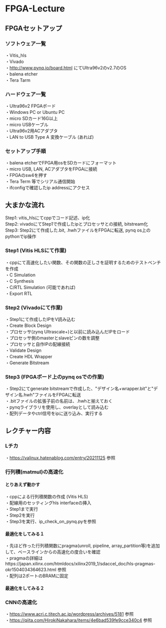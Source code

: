 # FPGA-Lecture

## FPGAセットアップ

### ソフトウェア一覧
・Vitis_hls  
・Vivado  
・http://www.pynq.io/board.html にてUltra96v2のv2.7のOS  
・balena etcher  
・Tera Tarm
### ハードウェア一覧
・Ultra96v2 FPGAボード  
・Windows PC or Ubuntu PC  
・micro SDカード16G以上  
・micro USBケーブル  
・Ultra96v2用ACアダプタ  
・LAN to USB Type A 変換ケーブル (あれば)  
###  セットアップ手順
・balena etcherでFPGA用osをSDカードにフォーマット  
・micro USB, LAN, ACアダプタをFPGAに接続  
・FPGAのsw4を押す  
・Tera Term 等でシリアル通信開始  
・ifconfigで確認したip addressにアクセス  

## 大まかな流れ
Step1: vitis_hlsにてcppでコード記述、ip化  
Step2: vivadoにてStep1で作成したipとプロセッサとの接続, bitstream化  
Step3: Step2にて作成した.bit, .hwhファイルをFPGAに転送, pynq os上のpythonでip操作  
### Step1 (Vitis HLSにて作業)
・cppにて高速化したい関数、その関数の正しさを証明するためのテストベンチを作成  
・C Simulation  
・C Synthesis  
・C/RTL Simulation (可能であれば)  
・Export RTL  
### Step2 (Vivadoにて作業)
・Step1にて作成したIPをV読み込む  
・Create Block Design  
・プロセッサ(zynq Ultrascale+)と以前に読み込んだIPをロード  
・プロセッサ側のmasterとslaveピンの数を調整  
・プロセッサと自作IPの配線接続  
・Validate Design  
・Create HDL Wrapper  
・Generate Bitstream  
### Step3  (FPGAボード上のpynq osでの作業)
・Step2にてgenerate bitstreamで作成した、"デザイン名+wrapper.bit"と"デザイン名.hwh"ファイルをFPGAに転送  
・.bitファイルの拡張子前の名前は、.hwhと揃えておく  
・pynqライブラリを使用し、overlayとして読み込む  
・配列データやctrl信号をipに送り込み、実行する  
## レクチャー内容
### Lチカ
・https://valinux.hatenablog.com/entry/20211125 参照  
### 行列積(matmul)の高速化
#### とりあえず動かす
・cppによる行列積関数の作成 (Vitis HLS)  
・配線用のセッティングhls interfaceの挿入  
・Step1まで実行  
・Step2を実行  
・Step3を実行、ip_check_on_pynq.pyを参照  
#### 最適化をしてみる１
・先ほど作った行列積関数にpragma(unroll, pipeline, array_partition等)を追加して、ベースラインからの高速化の度合いを確認  
・pragmaの詳細はhttps://japan.xilinx.com/htmldocs/xilinx2019_1/sdaccel_doc/hls-pragmas-okr1504034364623.html 参照  
・配列は2ポートのBRAMに固定  
#### 最適化をしてみる２
### CNNの高速化
・https://www.acri.c.titech.ac.jp/wordpress/archives/5181 参照  
・https://qiita.com/HirokiNakahara/items/4e6bad539fe9cce340c4 参照 



